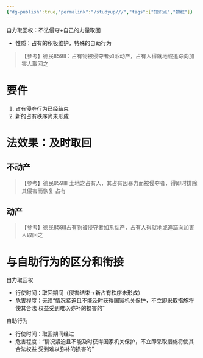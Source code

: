 ```yaml
---
{"dg-publish":true,"permalink":"/studyup///","tags":["知识点","物权"]}
---
```


自力取回权：不法侵夺+自己的力量取回
- 性质：占有的积极维护，特殊的自助行为
>【参考】德民859II：占有物被侵夺者如系动产，占有人得就地或追踪向加害人取回之

# 要件
1. 占有侵夺行为已经结束
2. 新的占有秩序尚未形成
# 法效果：及时取回
## 不动产
>【参考】德民859III 土地之占有人，其占有因暴力而被侵夺者，得即时排除其侵害而恢复 占有

## 动产
>【参考】德民859II占有物被侵夺者如系动产，占有人得就地或追踪向加害人取回之

# 与自助行为的区分和衔接
自力取回权
- 行使时间：取回期间（侵害结束→新占有秩序未形成）
- 危害程度：无须“情况紧迫且不能及时获得国家机关保护，不立即采取措施将使其合法 权益受到难以弥补的损害的”

自助行为
- 行使时间：取回期间经过
- 危害程度：“情况紧迫且不能及时获得国家机关保护，不立即采取措施将使其合法权益 受到难以弥补的损害的”